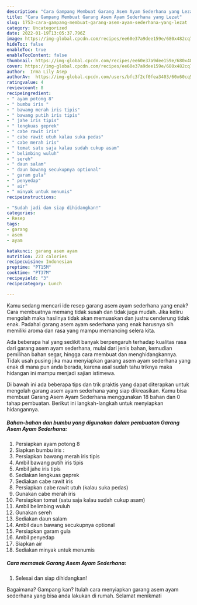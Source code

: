```yaml
---
description: "Cara Gampang Membuat Garang Asem Ayam Sederhana yang Lezat"
title: "Cara Gampang Membuat Garang Asem Ayam Sederhana yang Lezat"
slug: 1753-cara-gampang-membuat-garang-asem-ayam-sederhana-yang-lezat
category: Uncategorized
date: 2022-01-19T13:05:37.796Z
image: https://img-global.cpcdn.com/recipes/ee60e37a9dee159e/680x482cq70/garang-asem-ayam-sederhana-foto-resep-utama.jpg
hideToc: false
enableToc: true
enableTocContent: false
thumbnail: https://img-global.cpcdn.com/recipes/ee60e37a9dee159e/680x482cq70/garang-asem-ayam-sederhana-foto-resep-utama.jpg
cover: https://img-global.cpcdn.com/recipes/ee60e37a9dee159e/680x482cq70/garang-asem-ayam-sederhana-foto-resep-utama.jpg
author:  Irma Lily Asep
authorAv:  https://img-global.cpcdn.com/users/bfc3f2cf0fea3403/60x60cq50/avatar.jpg
ratingvalue: 4
reviewcount: 8
recipeingredient:
- " ayam potong 8"
- " bumbu iris "
- " bawang merah iris tipis"
- " bawang putih iris tipis"
- " jahe iris tipis"
- " lengkuas geprek"
- " cabe rawit iris"
- " cabe rawit utuh kalau suka pedas"
- " cabe merah iris"
- " tomat satu saja kalau sudah cukup asam"
- " belimbing wuluh"
- " sereh"
- " daun salam"
- " daun bawang secukupnya optional"
- " garam gula"
- " penyedap"
- " air"
- " minyak untuk menumis"
recipeinstructions:

- "Sudah jadi dan siap dihidangkan!"
categories:
- Resep
tags:
- garang
- asem
- ayam

katakunci: garang asem ayam 
nutrition: 223 calories
recipecuisine: Indonesian
preptime: "PT15M"
cooktime: "PT37M"
recipeyield: "3"
recipecategory: Lunch

---
```



Kamu sedang mencari ide resep garang asem ayam sederhana yang enak? Cara membuatnya memang tidak susah dan tidak juga mudah. Jika keliru mengolah maka hasilnya tidak akan memuaskan dan justru cenderung tidak enak. Padahal garang asem ayam sederhana yang enak harusnya sih memiliki aroma dan rasa yang mampu memancing selera kita.


Ada beberapa hal yang sedikit banyak berpengaruh terhadap kualitas rasa dari garang asem ayam sederhana, mulai dari jenis bahan, kemudian pemilihan bahan segar, hingga cara membuat dan menghidangkannya. Tidak usah pusing jika mau menyiapkan garang asem ayam sederhana yang enak di mana pun anda berada, karena asal sudah tahu triknya maka hidangan ini mampu menjadi sajian istimewa.




Di bawah ini ada beberapa tips dan trik praktis yang dapat diterapkan untuk mengolah garang asem ayam sederhana yang siap dikreasikan. Kamu bisa membuat Garang Asem Ayam Sederhana menggunakan 18 bahan dan 0 tahap pembuatan. Berikut ini langkah-langkah untuk menyiapkan hidangannya.

<!--inarticleads1-->

##### Bahan-bahan dan bumbu yang digunakan dalam pembuatan Garang Asem Ayam Sederhana:

1. Persiapkan  ayam potong 8
1. Siapkan  bumbu iris :
1. Persiapkan  bawang merah iris tipis
1. Ambil  bawang putih iris tipis
1. Ambil  jahe iris tipis
1. Sediakan  lengkuas geprek
1. Sediakan  cabe rawit iris
1. Persiapkan  cabe rawit utuh (kalau suka pedas)
1. Gunakan  cabe merah iris
1. Persiapkan  tomat (satu saja kalau sudah cukup asam)
1. Ambil  belimbing wuluh
1. Gunakan  sereh
1. Sediakan  daun salam
1. Ambil  daun bawang secukupnya optional
1. Persiapkan  garam gula
1. Ambil  penyedap
1. Siapkan  air
1. Sediakan  minyak untuk menumis




<!--inarticleads2-->

##### Cara memasak Garang Asem Ayam Sederhana:


1. Selesai dan siap dihidangkan!



Bagaimana? Gampang kan? Itulah cara menyiapkan garang asem ayam sederhana yang bisa anda lakukan di rumah. Selamat menikmati
